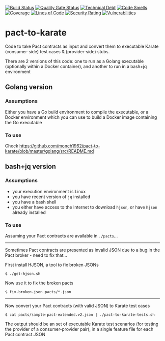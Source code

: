 [![Build Status](https://dev.azure.com/monch1962/monch1962/_apis/build/status/monch1962.pact-to-karate?branchName=master)](https://dev.azure.com/monch1962/monch1962/_build/latest?definitionId=7&branchName=master)
[![Quality Gate Status](https://sonarcloud.io/api/project_badges/measure?project=pact-to-karate&metric=alert_status)](https://sonarcloud.io/dashboard?id=pact-to-karate)
[![Technical Debt](https://sonarcloud.io/api/project_badges/measure?project=pact-to-karate&metric=sqale_index)](https://sonarcloud.io/dashboard?id=pact-to-karate)
[![Code Smells](https://sonarcloud.io/api/project_badges/measure?project=pact-to-karate&metric=code_smells)](https://sonarcloud.io/dashboard?id=pact-to-karate)
[![Coverage](https://sonarcloud.io/api/project_badges/measure?project=pact-to-karate&metric=coverage)](https://sonarcloud.io/dashboard?id=pact-to-karate)
[![Lines of Code](https://sonarcloud.io/api/project_badges/measure?project=pact-to-karate&metric=ncloc)](https://sonarcloud.io/dashboard?id=pact-to-karate)
[![Security Rating](https://sonarcloud.io/api/project_badges/measure?project=pact-to-karate&metric=security_rating)](https://sonarcloud.io/dashboard?id=pact-to-karate)
[![Vulnerabilities](https://sonarcloud.io/api/project_badges/measure?project=pact-to-karate&metric=vulnerabilities)](https://sonarcloud.io/dashboard?id=pact-to-karate)
# pact-to-karate

Code to take Pact contracts as input and convert them to executable Karate (consumer-side) test cases & (provider-side) stubs.

There are 2 versions of this code: one to run as a Golang executable (optionally within a Docker container), and another to run in a bash+jq environment

## Golang version

### Assumptions
Either you have a Go build environment to compile the executable, or a Docker environment which you can use to build a Docker image containing the Go executable

### To use
Check https://github.com/monch1962/pact-to-karate/blob/master/golang/src/README.md

## bash+jq version

### Assumptions

- your execution environment is Linux
- you have recent version of `jq` installed
- you have a bash shell
- you either have access to the Internet to download `hjson`, or have `hjson` already installed

### To use

Assuming your Pact contracts are available in `./pacts`...

---

Sometimes Pact contracts are presented as invalid JSON due to a bug in the Pact broker - need to fix that...

First install HJSON, a tool to fix broken JSONs

`$ ./get-hjson.sh`

Now use it to fix the broken pacts

`$ fix-broken-json pacts/*.json`

---

Now convert your Pact contracts (with valid JSON) to Karate test cases

`$ cat pacts/sample-pact-extended.v2.json | ./pact-to-karate-tests.sh`

The output should be an set of executable Karate test scenarios (for testing the provider of a consumer-provider pair), in a single feature file for each Pact contract JSON
